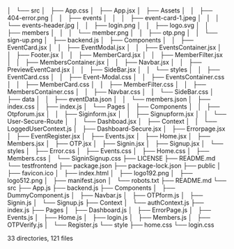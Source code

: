 #
│   └── src
│       ├── App.css
│       ├── App.jsx
│       ├── Assets
│       │   ├── 404-error.png
│       │   ├── events
│       │   │   ├── event-card-1.jpeg
│       │   │   └── events-header.jpg
│       │   ├── login.png
│       │   ├── logo.svg
│       │   ├── members
│       │   │   └── member.png
│       │   ├── otp.png
│       │   └── sign-up.png
│       ├── backend.js
│       ├── Components
│       │   ├── EventCard.jsx
│       │   ├── EventModal.jsx
│       │   ├── EventsContainer.jsx
│       │   ├── Footer.jsx
│       │   ├── MemberCard.jsx
│       │   ├── MemberFilter.jsx
│       │   ├── MembersContainer.jsx
│       │   ├── Navbar.jsx
│       │   ├── PreviewEventCard.jsx
│       │   ├── SideBar.jsx
│       │   └── styles
│       │       ├── EventCard.css
│       │       ├── Event-Modal.css
│       │       ├── EventsContainer.css
│       │       ├── MemberCard.css
│       │       ├── MemberFilter.css
│       │       ├── MembersContainer.css
│       │       ├── Navbar.css
│       │       └── SideBar.css
│       ├── data
│       │   ├── eventData.json
│       │   └── members.json
│       ├── index.css
│       ├── index.js
│       └── Pages
│           ├── Components
│           │   ├── Otpforum.jsx
│           │   ├── Siginform.jsx
│           │   ├── Signupform.jsx
│           │   └── User-Secure-Route
│           │       └── Dashboad.jsx
│           ├── Context
│           │   └── LoggedUserContext.js
│           ├── Dashboard-Secure.jsx
│           ├── Errorpage.jsx
│           ├── EventRegister.jsx
│           ├── Events.jsx
│           ├── Home.jsx
│           ├── Members.jsx
│           ├── OTP.jsx
│           ├── Signin.jsx
│           ├── Signup.jsx
│           └── styles
│               ├── Error.css
│               ├── Events.css
│               ├── Home.css
│               ├── Members.css
│               └── SigninSignup.css
├── LICENSE
├── README.md
└── testfrontend
    ├── package.json
    ├── package-lock.json
    ├── public
    │   ├── favicon.ico
    │   ├── index.html
    │   ├── logo192.png
    │   ├── logo512.png
    │   ├── manifest.json
    │   └── robots.txt
    ├── README.md
    └── src
        ├── App.js
        ├── backend.js
        ├── Components
        │   ├── DummyComponent.js
        │   ├── Navbar.js
        │   ├── OTPform.js
        │   ├── Signin.js
        │   └── Signup.js
        ├── Context
        │   └── authContext.js
        ├── index.js
        ├── Pages
        │   ├── Dashboard.js
        │   ├── ErrorPage.js
        │   ├── Events.js
        │   ├── Home.js
        │   ├── login.js
        │   ├── Members.js
        │   ├── OTPVerify.js
        │   └── Register.js
        └── style
            ├── home.css
            └── login.css
            
33 directories, 121 files
